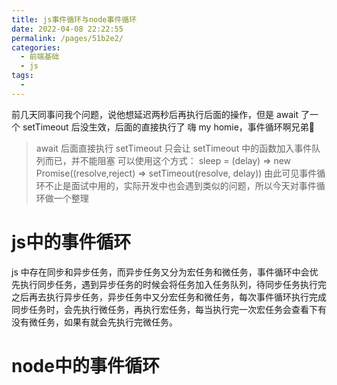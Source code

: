 ```yaml
---
title: js事件循环与node事件循环
date: 2022-04-08 22:22:55
permalink: /pages/51b2e2/
categories:
  - 前端基础
  - js
tags:
  - 
---
```


前几天同事问我个问题，说他想延迟两秒后再执行后面的操作，但是 await 了一个 setTimeout 后没生效，后面的直接执行了
嗨 my homie，事件循环啊兄弟👀 
> await 后面直接执行 setTimeout 只会让 setTimeout 中的函数加入事件队列而已，并不能阻塞
    可以使用这个方式： sleep = (delay) => new Promise((resolve,reject) => setTimeout(resolve, delay))
由此可见事件循环不止是面试中用的，实际开发中也会遇到类似的问题，所以今天对事件循环做一个整理

# js中的事件循环
js 中存在同步和异步任务，而异步任务又分为宏任务和微任务，事件循环中会优先执行同步任务，遇到异步任务的时候会将任务加入任务队列，待同步任务执行完之后再去执行异步任务，异步任务中又分宏任务和微任务，每次事件循环执行完成同步任务时，会先执行微任务，再执行宏任务，每当执行完一次宏任务会查看下有没有微任务，如果有就会先执行完微任务。

# node中的事件循环